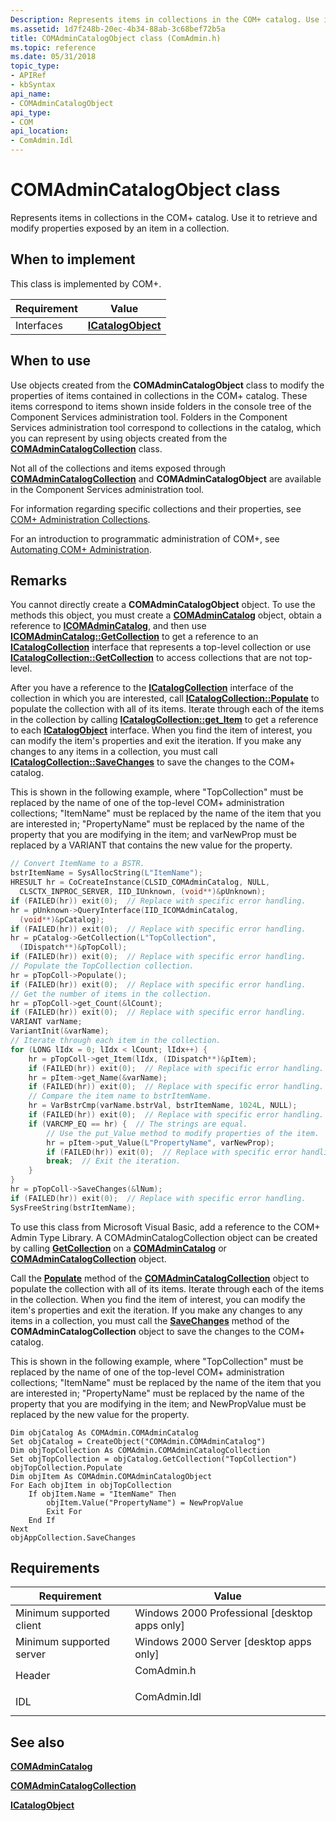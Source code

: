 ```yaml
---
Description: Represents items in collections in the COM+ catalog. Use it to retrieve and modify properties exposed by an item in a collection.
ms.assetid: 1d7f248b-20ec-4b34-88ab-3c68bef72b5a
title: COMAdminCatalogObject class (ComAdmin.h)
ms.topic: reference
ms.date: 05/31/2018
topic_type: 
- APIRef
- kbSyntax
api_name: 
- COMAdminCatalogObject
api_type: 
- COM
api_location: 
- ComAdmin.Idl
---
```


# COMAdminCatalogObject class

Represents items in collections in the COM+ catalog. Use it to retrieve and modify properties exposed by an item in a collection.

## When to implement

This class is implemented by COM+.



| Requirement | Value |
|------------|------------------------------------------|
| Interfaces | [**ICatalogObject**](/windows/desktop/api/ComAdmin/nn-comadmin-icatalogobject) |



 

## When to use

Use objects created from the **COMAdminCatalogObject** class to modify the properties of items contained in collections in the COM+ catalog. These items correspond to items shown inside folders in the console tree of the Component Services administration tool. Folders in the Component Services administration tool correspond to collections in the catalog, which you can represent by using objects created from the [**COMAdminCatalogCollection**](comadmincatalogcollection.md) class.

Not all of the collections and items exposed through [**COMAdminCatalogCollection**](comadmincatalogcollection.md) and **COMAdminCatalogObject** are available in the Component Services administration tool.

For information regarding specific collections and their properties, see [COM+ Administration Collections](com--administration-collections.md).

For an introduction to programmatic administration of COM+, see [Automating COM+ Administration](automating-com--administration.md).

## Remarks

You cannot directly create a **COMAdminCatalogObject** object. To use the methods this object, you must create a [**COMAdminCatalog**](comadmincatalog.md) object, obtain a reference to [**ICOMAdminCatalog**](/windows/desktop/api/ComAdmin/nn-comadmin-icomadmincatalog), and then use [**ICOMAdminCatalog::GetCollection**](/windows/desktop/api/ComAdmin/nf-comadmin-icomadmincatalog-getcollection) to get a reference to an [**ICatalogCollection**](/windows/desktop/api/ComAdmin/nn-comadmin-icatalogcollection) interface that represents a top-level collection or use [**ICatalogCollection::GetCollection**](/windows/desktop/api/ComAdmin/nf-comadmin-icatalogcollection-getcollection) to access collections that are not top-level.

After you have a reference to the [**ICatalogCollection**](/windows/desktop/api/ComAdmin/nn-comadmin-icatalogcollection) interface of the collection in which you are interested, call [**ICatalogCollection::Populate**](/windows/desktop/api/ComAdmin/nf-comadmin-icatalogcollection-populate) to populate the collection with all of its items. Iterate through each of the items in the collection by calling [**ICatalogCollection::get\_Item**](/windows/desktop/api/ComAdmin/nf-comadmin-icatalogcollection-get_item) to get a reference to each [**ICatalogObject**](/windows/desktop/api/ComAdmin/nn-comadmin-icatalogobject) interface. When you find the item of interest, you can modify the item's properties and exit the iteration. If you make any changes to any items in a collection, you must call [**ICatalogCollection::SaveChanges**](/windows/desktop/api/ComAdmin/nf-comadmin-icatalogcollection-savechanges) to save the changes to the COM+ catalog.

This is shown in the following example, where "TopCollection" must be replaced by the name of one of the top-level COM+ administration collections; "ItemName" must be replaced by the name of the item that you are interested in; "PropertyName" must be replaced by the name of the property that you are modifying in the item; and varNewProp must be replaced by a VARIANT that contains the new value for the property.


```C++
// Convert ItemName to a BSTR.
bstrItemName = SysAllocString(L"ItemName");
HRESULT hr = CoCreateInstance(CLSID_COMAdminCatalog, NULL, 
  CLSCTX_INPROC_SERVER, IID_IUnknown, (void**)&pUnknown);
if (FAILED(hr)) exit(0);  // Replace with specific error handling.
hr = pUnknown->QueryInterface(IID_ICOMAdminCatalog, 
  (void**)&pCatalog); 
if (FAILED(hr)) exit(0);  // Replace with specific error handling.
hr = pCatalog->GetCollection(L"TopCollection", 
  (IDispatch**)&pTopColl);
if (FAILED(hr)) exit(0);  // Replace with specific error handling.
// Populate the TopCollection collection.
hr = pTopColl->Populate();
if (FAILED(hr)) exit(0);  // Replace with specific error handling.
// Get the number of items in the collection.
hr = pTopColl->get_Count(&lCount);
if (FAILED(hr)) exit(0);  // Replace with specific error handling.
VARIANT varName;
VariantInit(&varName);
// Iterate through each item in the collection.
for (LONG lIdx = 0; lIdx < lCount; lIdx++) {
    hr = pTopColl->get_Item(lIdx, (IDispatch**)&pItem);
    if (FAILED(hr)) exit(0);  // Replace with specific error handling.
    hr = pItem->get_Name(&varName);
    if (FAILED(hr)) exit(0);  // Replace with specific error handling.
    // Compare the item name to bstrItemName.
    hr = VarBstrCmp(varName.bstrVal, bstrItemName, 1024L, NULL);
    if (FAILED(hr)) exit(0);  // Replace with specific error handling.
    if (VARCMP_EQ == hr) {  // The strings are equal.
        // Use the put_Value method to modify properties of the item.
        hr = pItem->put_Value(L"PropertyName", varNewProp);
        if (FAILED(hr)) exit(0);  // Replace with specific error handling.
        break;  // Exit the iteration.
    }
}
hr = pTopColl->SaveChanges(&lNum);
if (FAILED(hr)) exit(0);  // Replace with specific error handling.
SysFreeString(bstrItemName);


```



To use this class from Microsoft Visual Basic, add a reference to the COM+ Admin Type Library. A COMAdminCatalogCollection object can be created by calling [**GetCollection**](/windows/desktop/api/ComAdmin/nf-comadmin-icomadmincatalog-getcollection) on a [**COMAdminCatalog**](comadmincatalog.md) or [**COMAdminCatalogCollection**](comadmincatalogcollection.md) object.

Call the [**Populate**](/windows/desktop/api/ComAdmin/nf-comadmin-icatalogcollection-populate) method of the [**COMAdminCatalogCollection**](comadmincatalogcollection.md) object to populate the collection with all of its items. Iterate through each of the items in the collection. When you find the item of interest, you can modify the item's properties and exit the iteration. If you make any changes to any items in a collection, you must call the [**SaveChanges**](/windows/desktop/api/ComAdmin/nf-comadmin-icatalogcollection-savechanges) method of the **COMAdminCatalogCollection** object to save the changes to the COM+ catalog.

This is shown in the following example, where "TopCollection" must be replaced by the name of one of the top-level COM+ administration collections; "ItemName" must be replaced by the name of the item that you are interested in; "PropertyName" must be replaced by the name of the property that you are modifying in the item; and NewPropValue must be replaced by the new value for the property.


```VB
Dim objCatalog As COMAdmin.COMAdminCatalog
Set objCatalog = CreateObject("COMAdmin.COMAdminCatalog")
Dim objTopCollection As COMAdmin.COMAdminCatalogCollection
Set objTopCollection = objCatalog.GetCollection("TopCollection")
objTopCollection.Populate
Dim objItem As COMAdmin.COMAdminCatalogObject
For Each objItem in objTopCollection
    If objItem.Name = "ItemName" Then
        objItem.Value("PropertyName") = NewPropValue
        Exit For
    End If
Next
objAppCollection.SaveChanges

```



## Requirements



| Requirement | Value |
|-------------------------------------|-----------------------------------------------------------------------------------------|
| Minimum supported client<br/> | Windows 2000 Professional \[desktop apps only\]<br/>                              |
| Minimum supported server<br/> | Windows 2000 Server \[desktop apps only\]<br/>                                    |
| Header<br/>                   | <dl> <dt>ComAdmin.h</dt> </dl>   |
| IDL<br/>                      | <dl> <dt>ComAdmin.Idl</dt> </dl> |



## See also

<dl> <dt>

[**COMAdminCatalog**](comadmincatalog.md)
</dt> <dt>

[**COMAdminCatalogCollection**](comadmincatalogcollection.md)
</dt> <dt>

[**ICatalogObject**](/windows/desktop/api/ComAdmin/nn-comadmin-icatalogobject)
</dt> </dl>

 

 




